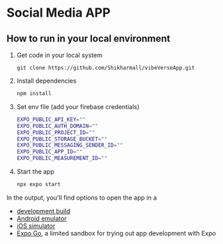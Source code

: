 # Social Media APP

## How to run in your local environment

1. Get code in your local system

   ```git bash
   git clone https://github.com/Shikharmall/vibeVerseApp.git
   ```
   
2. Install dependencies

   ```bash
   npm install
   ```

3. Set env file (add your firebase credentials)

   ```bash
   EXPO_PUBLIC_API_KEY=""
   EXPO_PUBLIC_AUTH_DOMAIN=""
   EXPO_PUBLIC_PROJECT_ID=""
   EXPO_PUBLIC_STORAGE_BUCKET=""
   EXPO_PUBLIC_MESSAGING_SENDER_ID=""
   EXPO_PUBLIC_APP_ID=""
   EXPO_PUBLIC_MEASUREMENT_ID=""
   ```
   
3. Start the app

   ```bash
   npx expo start
   ```

In the output, you'll find options to open the app in a

- [development build](https://docs.expo.dev/develop/development-builds/introduction/)
- [Android emulator](https://docs.expo.dev/workflow/android-studio-emulator/)
- [iOS simulator](https://docs.expo.dev/workflow/ios-simulator/)
- [Expo Go](https://expo.dev/go), a limited sandbox for trying out app development with Expo
